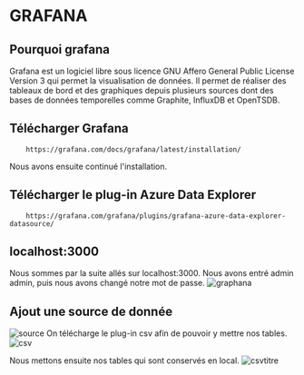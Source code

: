 # GRAFANA

## Pourquoi grafana
Grafana est un logiciel libre sous licence GNU Affero General Public License Version 3 qui permet la visualisation de données. Il permet de réaliser des tableaux de bord et des graphiques depuis plusieurs sources dont des bases de données temporelles comme Graphite, InfluxDB et OpenTSDB.

## Télécharger Grafana
```
    https://grafana.com/docs/grafana/latest/installation/
```
Nous avons ensuite continué l'installation. 

## Télécharger  le plug-in Azure Data Explorer
```
    https://grafana.com/grafana/plugins/grafana-azure-data-explorer-datasource/
```
## localhost:3000
Nous sommes par la suite allés sur localhost:3000.
Nous avons entré admin admin, puis nous avons changé notre mot de passe.
![graphana](https://user-images.githubusercontent.com/71653765/147603923-939e4a7e-2e0a-4b45-96bc-6e7e8ba6cd2f.png)

## Ajout une source de donnée
![source](https://user-images.githubusercontent.com/71653765/147604145-9fcb9f55-685a-47ed-b090-8e15cf253edd.png)
On télécharge le plug-in csv afin de pouvoir y mettre nos tables.
![csv](https://user-images.githubusercontent.com/71653765/147604302-f73fe90f-6e91-4e76-a467-a6e821b0e5c6.png)

Nous mettons ensuite nos tables qui sont conservés en local.
![csvtitre](https://user-images.githubusercontent.com/71653765/147604442-8c9f6aa5-85ba-48d7-a697-0b8e2406405d.png)

